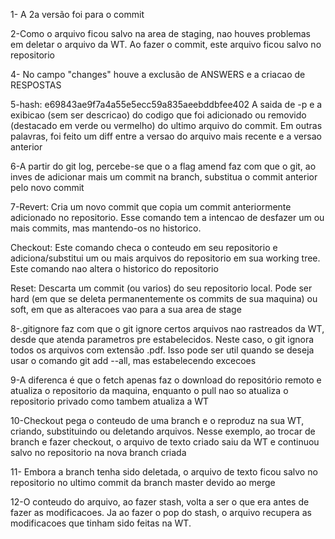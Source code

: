 1- A 2a versão foi para o commit

2-Como o arquivo ficou salvo na area de staging, nao houves problemas em deletar o arquivo da WT. Ao fazer o commit,
este arquivo ficou salvo no repositorio

4- No campo "changes" houve a exclusão de ANSWERS e a criacao de RESPOSTAS

5-hash: e69843ae9f7a4a55e5ecc59a835aeebddbfee402
A saida de -p e a exibicao (sem ser descricao) do codigo que foi adicionado ou removido (destacado em 
verde ou vermelho) do ultimo arquivo do commit. Em outras palavras, foi feito um diff entre a versao do arquivo mais
recente e a versao anterior

6-A partir do git log, percebe-se que o a flag amend faz com que o git, ao inves de adicionar mais um commit na branch, substitua
o commit anterior pelo novo commit

7-Revert: Cria um novo commit que copia um commit anteriormente adicionado no repositorio. Esse comando
tem a intencao de desfazer um ou mais commits, mas mantendo-os no historico.

Checkout: Este comando checa o conteudo em seu repositorio e adiciona/substitui um ou mais arquivos do repositorio em sua working tree.
Este comando nao altera o historico do repositorio

Reset: Descarta um commit (ou varios) do seu repositorio local. Pode ser hard (em que se deleta permanentemente os commits de
sua maquina) ou soft, em que as alteracoes vao para a sua area de stage

8-.gitignore faz com que o git ignore certos arquivos nao rastreados da WT, desde que atenda parametros pre estabelecidos. Neste caso,
o git ignora todos os arquivos com extensão .pdf. Isso pode ser util quando se deseja usar o comando git add --all, mas estabelecendo
excecoes

9-A diferenca é que o fetch apenas faz o download do repositório remoto e atualiza o repositorio da maquina, enquanto o pull nao so
atualiza o repositorio privado como tambem atualiza a WT

10-Checkout pega o conteudo de uma branch e o reproduz na sua WT, criando, substituindo ou deletando arquivos. Nesse exemplo, ao trocar
de branch e fazer checkout, o arquivo de texto criado saiu da WT e continuou salvo no repositorio na nova branch criada

11- Embora a branch tenha sido deletada, o arquivo de texto ficou salvo no repositorio no ultimo commit da branch master devido
ao merge

12-O conteudo do arquivo, ao fazer stash, volta a ser o que era antes de fazer as modificacoes. Ja ao fazer o pop do
stash, o arquivo recupera as modificacoes que tinham sido feitas na WT.

